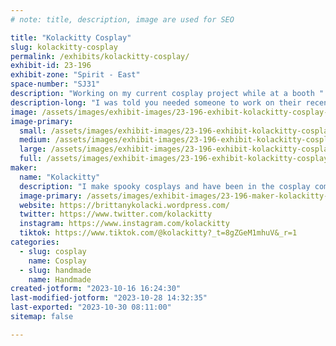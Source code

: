 ```yaml
---
# note: title, description, image are used for SEO

title: "Kolackitty Cosplay"
slug: kolackitty-cosplay
permalink: /exhibits/kolackitty-cosplay/
exhibit-id: 23-196
exhibit-zone: "Spirit - East"
space-number: "SJ31"
description: "Working on my current cosplay project while at a booth "
description-long: "I was told you needed someone to work on their recent Cosplay projects by a booth. That's what I plan on doing:)"
image: /assets/images/exhibit-images/23-196-exhibit-kolackitty-cosplay-a45fcc6e-ac0b-4111-94e5-ec57c30dae98-large.jpeg
image-primary: 
  small: /assets/images/exhibit-images/23-196-exhibit-kolackitty-cosplay-a45fcc6e-ac0b-4111-94e5-ec57c30dae98-small.jpeg
  medium: /assets/images/exhibit-images/23-196-exhibit-kolackitty-cosplay-a45fcc6e-ac0b-4111-94e5-ec57c30dae98-medium.jpeg
  large: /assets/images/exhibit-images/23-196-exhibit-kolackitty-cosplay-a45fcc6e-ac0b-4111-94e5-ec57c30dae98-large.jpeg
  full: /assets/images/exhibit-images/23-196-exhibit-kolackitty-cosplay-a45fcc6e-ac0b-4111-94e5-ec57c30dae98-full.jpeg
maker: 
  name: "Kolackitty"
  description: "I make spooky cosplays and have been in the cosplay community for about 7 years now."
  image-primary: /assets/images/exhibit-images/23-196-maker-kolackitty-cosplay-6917829a-bfe8-4df8-b73a-84b185c8b2e3-medium.jpeg
  website: https://brittanykolacki.wordpress.com/
  twitter: https://www.twitter.com/kolackitty
  instagram: https://www.instagram.com/kolackitty
  tiktok: https://www.tiktok.com/@kolackitty?_t=8gZGeM1mhuV&_r=1
categories: 
  - slug: cosplay
    name: Cosplay
  - slug: handmade
    name: Handmade
created-jotform: "2023-10-16 16:24:30"
last-modified-jotform: "2023-10-28 14:32:35"
last-exported: "2023-10-30 08:11:00"
sitemap: false

---
```


